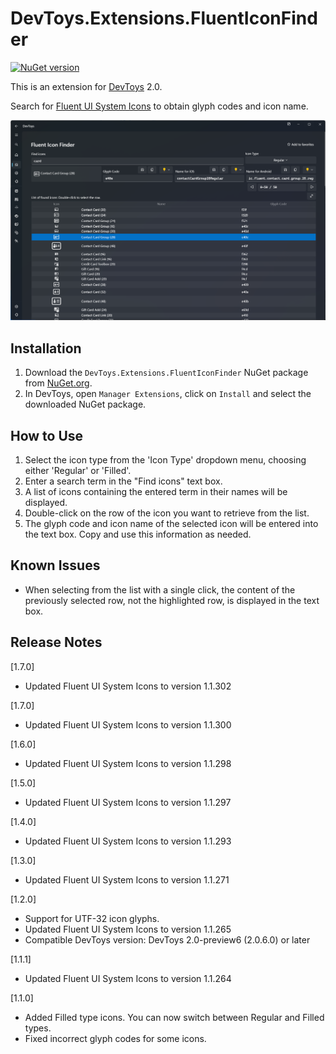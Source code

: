 ﻿# DevToys.Extensions.FluentIconFinder
[![NuGet version](https://badge.fury.io/nu/DevToys.Extensions.FluentIconFinder.svg)](https://badge.fury.io/nu/DevToys.Extensions.FluentIconFinder)

This is an extension for [DevToys](https://devtoys.app/) 2.0.

Search for [Fluent UI System Icons](https://github.com/microsoft/fluentui-system-icons) to obtain glyph codes and icon name.

![fluent-icon-finder](https://raw.githubusercontent.com/pierre3/DevToys.Extensions.FluentIconFinder/master/img/fluent-icon-finder.png)

## Installation

1. Download the `DevToys.Extensions.FluentIconFinder` NuGet package from [NuGet.org](https://www.nuget.org/packages/DevToys.Extensions.FluentIconFinder).
1. In DevToys, open `Manager Extensions`, click on `Install` and select the downloaded NuGet package.

## How to Use
1. Select the icon type from the 'Icon Type' dropdown menu, choosing either 'Regular' or 'Filled'.
2. Enter a search term in the "Find icons" text box.
3. A list of icons containing the entered term in their names will be displayed.
4. Double-click on the row of the icon you want to retrieve from the list.
5. The glyph code and icon name of the selected icon will be entered into the text box. Copy and use this information as needed.

## Known Issues
- When selecting from the list with a single click, the content of the previously selected row, not the highlighted row, is displayed in the text box.

## Release Notes
[1.7.0]
- Updated Fluent UI System Icons to version 1.1.302

[1.7.0]
- Updated Fluent UI System Icons to version 1.1.300

[1.6.0]
- Updated Fluent UI System Icons to version 1.1.298

[1.5.0]
- Updated Fluent UI System Icons to version 1.1.297

[1.4.0]
- Updated Fluent UI System Icons to version 1.1.293

[1.3.0]
- Updated Fluent UI System Icons to version 1.1.271

[1.2.0]
- Support for UTF-32 icon glyphs.
- Updated Fluent UI System Icons to version 1.1.265
- Compatible DevToys version: DevToys 2.0-preview6 (2.0.6.0) or later
 
[1.1.1]

- Updated Fluent UI System Icons to version 1.1.264

[1.1.0]

- Added Filled type icons. You can now switch between Regular and Filled types.
- Fixed incorrect glyph codes for some icons.

